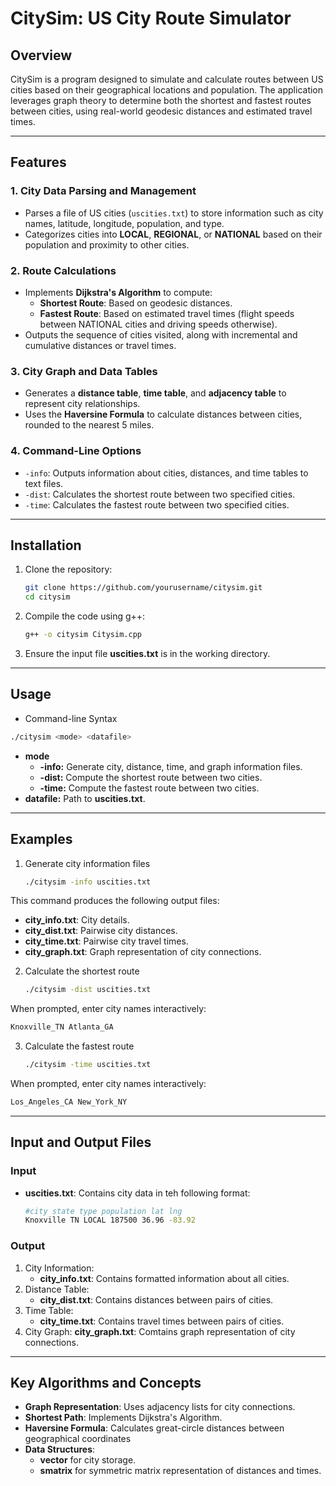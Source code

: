 # CitySim: US City Route Simulator

## Overview

CitySim is a program designed to simulate and calculate routes between US cities based on their geographical locations and population. The application leverages graph theory to determine both the shortest and fastest routes between cities, using real-world geodesic distances and estimated travel times.

---

## Features

### 1. **City Data Parsing and Management**
- Parses a file of US cities (`uscities.txt`) to store information such as city names, latitude, longitude, population, and type.
- Categorizes cities into **LOCAL**, **REGIONAL**, or **NATIONAL** based on their population and proximity to other cities.

### 2. **Route Calculations**
- Implements **Dijkstra's Algorithm** to compute:
  - **Shortest Route**: Based on geodesic distances.
  - **Fastest Route**: Based on estimated travel times (flight speeds between NATIONAL cities and driving speeds otherwise).
- Outputs the sequence of cities visited, along with incremental and cumulative distances or travel times.

### 3. **City Graph and Data Tables**
- Generates a **distance table**, **time table**, and **adjacency table** to represent city relationships.
- Uses the **Haversine Formula** to calculate distances between cities, rounded to the nearest 5 miles.

### 4. **Command-Line Options**
- `-info`: Outputs information about cities, distances, and time tables to text files.
- `-dist`: Calculates the shortest route between two specified cities.
- `-time`: Calculates the fastest route between two specified cities.

---

## Installation

1. Clone the repository:
   ```bash
   git clone https://github.com/yourusername/citysim.git
   cd citysim
2. Compile the code using g++:
   ```bash
   g++ -o citysim Citysim.cpp
3. Ensure the input file **uscities.txt** is in the working directory.

---

## Usage
* Command-line Syntax
```bash
./citysim <mode> <datafile>
```
* **mode**
  * **-info:** Generate city, distance, time, and graph information files.
  * **-dist:** Compute the shortest route between two cities.
  * **-time:** Compute the fastest route between two cities.
* **datafile:** Path to **uscities.txt**.

---

## Examples
1. Generate city information files
   ```bash
   ./citysim -info uscities.txt
  This command produces the following output files:
  * **city_info.txt**: City details.
  * **city_dist.txt**: Pairwise city distances.
  * **city_time.txt**: Pairwise city travel times.
  * **city_graph.txt**: Graph representation of city connections.

2. Calculate the shortest route
   ```bash
   ./citysim -dist uscities.txt
  When prompted, enter city names interactively:
  ```bash
  Knoxville_TN Atlanta_GA
  ```
3. Calculate the fastest route
   ```bash
   ./citysim -time uscities.txt
  When prompted, enter city names interactively:
  ```bash
  Los_Angeles_CA New_York_NY
  ```
---

## Input and Output Files

### Input
* **uscities.txt**: Contains city data in teh following format:
  ```bash
  #city state type population lat lng
  Knoxville TN LOCAL 187500 36.96 -83.92
  ```
### Output
1. City Information:
   * **city_info.txt**: Contains formatted information about all cities.
2. Distance Table:
   * **city_dist.txt**: Contains distances between pairs of cities.
3. Time Table:
   * **city_time.txt**: Contains travel times between pairs of cities.
4. City Graph:
   **city_graph.txt**: Comtains graph representation of city connections.

---

## Key Algorithms and Concepts
* **Graph Representation**: Uses adjacency lists for city connections.
* **Shortest Path**: Implements Dijkstra's Algorithm.
* **Haversine Formula**: Calculates great-circle distances between geographical coordinates
* **Data Structures**:
  * **vector** for city storage.
  * **smatrix** for symmetric matrix representation of distances and times.

